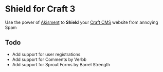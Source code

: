 # Shield for Craft 3
Use the power of [Akisment](https://akismet.com) to **Shield** your [Craft CMS](https://craftcms.com) website from annoying Spam

## Todo
- Add support for user registrations
- Add support for Comments by Verbb
- Add support for Sprout Forms by Barrel Strength
